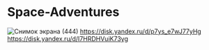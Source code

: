 # Space-Adventures
![Снимок экрана (444)](https://user-images.githubusercontent.com/104207353/223850848-853ef315-2eef-4c68-89d8-cca0c644507b.png)
https://disk.yandex.ru/d/p7ys_e7wJ77yHg
https://disk.yandex.ru/d/I7HRDHVuiK73yg
